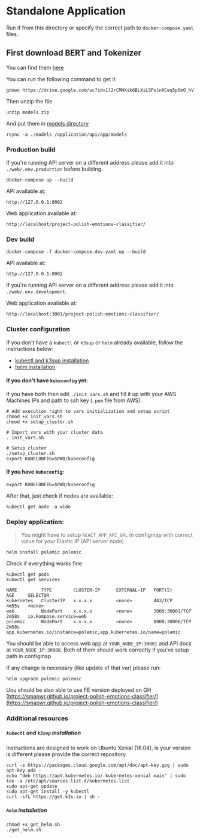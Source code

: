 # Standalone Application

Run if from this directory or specify the correct path to `docker-compose.yaml` files.

## First download BERT and Tokenizer

You can find them [here](https://drive.google.com/file/d/1l2rCMHXik6BLXiLSPslnXCeq5p5mO_hV/view?usp=sharing)

You can run the following command to get it

```
gdown https://drive.google.com/uc?id=1l2rCMHXik6BLXiLSPslnXCeq5p5mO_hV
```

Then unzip the file 

```
unzip models.zip
```

And put them in [models directory](/application/api/app/models)

```
rsync -a ./models /application/api/app/models
```




### Production build

If you're running API server on a different address please add it into `./web/.env.production` before building.

```
docker-compose up --build
```

API available at:

```
http://127.0.0.1:8002
```

Web application available at:
```
http://localhost/project-polish-emotions-classifier/
```

### Dev build

```
docker-compose -f docker-compose.dev.yaml up --build
```

API available at:

```
http://127.0.0.1:8002
```

If you're running API server on a different address please add it into `./web/.env.development`.

Web application available at:
```
http://localhost:3001/project-polish-emotions-classifier/
```

### Cluster configuration

If you don't have a `kubectl` or `k3sup` or `helm` already available, follow the instructions below:
- [kubectl and k3sup installation](#kubectl-and-k3sup-installation)
- [helm installation](#helm-installation)


#### If you don't have `kubeconfig` yet:
If you have both then edit `./init_vars.sh` and fill it up with your AWS Machines IPs and path to ssh key (`.pem` file from AWS).

```
# Add execution right to vars initialization and setup script
chmod +x init_vars.sh
chmod +x setup_cluster.sh

# Import vars with your cluster data
. init_vars.sh

# Setup cluster
./setup_cluster.sh
export KUBECONFIG=$PWD/kubeconfig
```

#### If you have `kubeconfig`:

```shell
export KUBECONFIG=$PWD/kubeconfig
```

After that, just check if nodes are available:

```shell
kubectl get node -o wide
```

### Deploy application:

> You might have to setup `REACT_APP_API_URL` in configmap with correct value for your Elastic IP (API server node)

```
helm install polemic polemic
```

Check if everything works fine 
```
kubectl get pods
kubectl get services
```
```shell
NAME         TYPE        CLUSTER-IP      EXTERNAL-IP   PORT(S)          AGE     SELECTOR
kubernetes   ClusterIP   x.x.x.x         <none>        443/TCP          4m55s   <none>
web          NodePort    x.x.x.x         <none>        3000:30001/TCP   2m58s   io.kompose.service=web
polemic      NodePort    x.x.x.x         <none>        8008:30008/TCP   2m58s   app.kubernetes.io/instance=polemic,app.kubernetes.io/name=polemic
```

You should be able to access web app at `YOUR_NODE_IP:30001` and API docs at `YOUR_NODE_IP:30008`. Both of them should work correctly if you've setup path in configmap

If any change is necessary (like update of that var) please run:
```
helm upgrade polemic polemic
```

Uou should be also able to use FE version deployed on GH [https://smapwr.github.io/project-polish-emotions-classifier/](https://smapwr.github.io/project-polish-emotions-classifier/)

### Additional resources

##### `kubectl` and `k3sup` installation

Instructions are designed to work on Ubuntu Xenial (18.04), is your version is different please provide the correct repository.

```shell
curl -s https://packages.cloud.google.com/apt/doc/apt-key.gpg | sudo apt-key add -
echo "deb https://apt.kubernetes.io/ kubernetes-xenial main" | sudo tee -a /etc/apt/sources.list.d/kubernetes.list
sudo apt-get update
sudo apt-get install -y kubectl
curl -sfL https://get.k3s.io | sh -
```

##### `helm` installation

```shell
chmod +x get_helm.sh
./get_helm.sh
```
